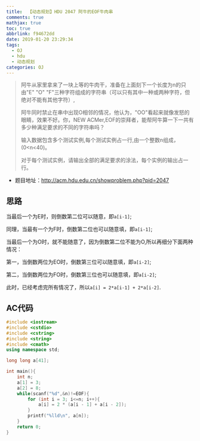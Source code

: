 ```yaml
---
title:  【动态规划】HDU 2047 阿牛的EOF牛肉串
comments: true
mathjax: true
toc: true
abbrlink: f94672dd
date: 2019-01-20 23:29:34
tags:
  - OJ
  - hdu
  - 动态规划
categories: OJ
---
```


> 阿牛从家里拿来了一块上等的牛肉干，准备在上面刻下一个长度为n的只由"E" "O" "F"三种字符组成的字符串（可以只有其中一种或两种字符，但绝对不能有其他字符）,
>
> 阿牛同时禁止在串中出现O相邻的情况，他认为，"OO"看起来就像发怒的眼睛，效果不好。你，NEW ACMer,EOF的崇拜者，能帮阿牛算一下一共有多少种满足要求的不同的字符串吗？
>
> 输入数据包含多个测试实例,每个测试实例占一行,由一个整数n组成，(0<n<40)。
>
> 对于每个测试实例，请输出全部的满足要求的涂法，每个实例的输出占一行。

 <!-- more -->

* 题目地址：http://acm.hdu.edu.cn/showproblem.php?pid=2047



## 思路

当最后一个为E时，则倒数第二位可以随意，即`a[i-1]`;

同理，当最有一个为F时，倒数第二位也可以随意填，即`a[i-1]`;

当最后一个为O时，就不能随意了，因为倒数第二位不能为O,所以再细分下面两种情况：

第一，当倒数两位为EO时，倒数第三位可以随意填，即`a[i-2]`;

第二，当倒数两位为FO时，倒数第三位也可以随意填，即`a[i-2]`;

此时，已经考虑完所有情况了，所以`a[i] = 2*a[i-1] + 2*a[i-2]`.



## AC代码

```c++
#include <iostream>
#include <cstdio>
#include <cstring>
#include <string>
#include <cmath>
using namespace std;

long long a[41];

int main(){
    int n;
    a[1] = 3;
    a[2] = 8;
    while(scanf("%d",&n)!=EOF){
        for (int i = 3; i<=n; i++){
            a[i] = 2 * (a[i - 1] + a[i - 2]);
        }
        printf("%lld\n", a[n]);
    }
    return 0;
}
```

